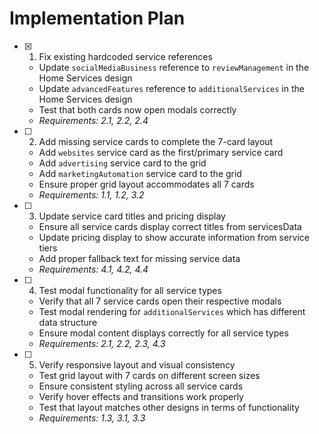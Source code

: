# Implementation Plan

- [x] 1. Fix existing hardcoded service references
  - Update `socialMediaBusiness` reference to `reviewManagement` in the Home Services design
  - Update `advancedFeatures` reference to `additionalServices` in the Home Services design
  - Test that both cards now open modals correctly
  - _Requirements: 2.1, 2.2, 2.4_

- [ ] 2. Add missing service cards to complete the 7-card layout
  - Add `websites` service card as the first/primary service card
  - Add `advertising` service card to the grid
  - Add `marketingAutomation` service card to the grid
  - Ensure proper grid layout accommodates all 7 cards
  - _Requirements: 1.1, 1.2, 3.2_

- [ ] 3. Update service card titles and pricing display
  - Ensure all service cards display correct titles from servicesData
  - Update pricing display to show accurate information from service tiers
  - Add proper fallback text for missing service data
  - _Requirements: 4.1, 4.2, 4.4_

- [ ] 4. Test modal functionality for all service types
  - Verify that all 7 service cards open their respective modals
  - Test modal rendering for `additionalServices` which has different data structure
  - Ensure modal content displays correctly for all service types
  - _Requirements: 2.1, 2.2, 2.3, 4.3_

- [ ] 5. Verify responsive layout and visual consistency
  - Test grid layout with 7 cards on different screen sizes
  - Ensure consistent styling across all service cards
  - Verify hover effects and transitions work properly
  - Test that layout matches other designs in terms of functionality
  - _Requirements: 1.3, 3.1, 3.3_